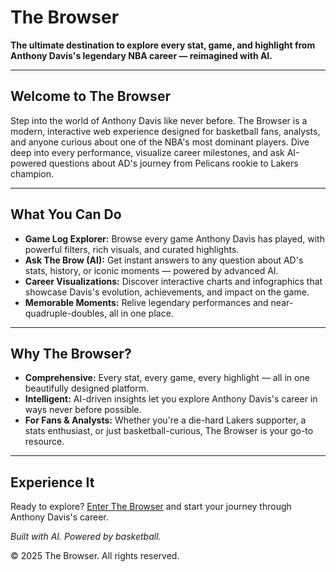 # The Browser

**The ultimate destination to explore every stat, game, and highlight from Anthony Davis's legendary NBA career — reimagined with AI.**

---

## Welcome to The Browser

Step into the world of Anthony Davis like never before. The Browser is a modern, interactive web experience designed for basketball fans, analysts, and anyone curious about one of the NBA's most dominant players. Dive deep into every performance, visualize career milestones, and ask AI-powered questions about AD's journey from Pelicans rookie to Lakers champion.

---

## What You Can Do

- **Game Log Explorer:** Browse every game Anthony Davis has played, with powerful filters, rich visuals, and curated highlights.
- **Ask The Brow (AI):** Get instant answers to any question about AD's stats, history, or iconic moments — powered by advanced AI.
- **Career Visualizations:** Discover interactive charts and infographics that showcase Davis's evolution, achievements, and impact on the game.
- **Memorable Moments:** Relive legendary performances and near-quadruple-doubles, all in one place.

---

## Why The Browser?

- **Comprehensive:** Every stat, every game, every highlight — all in one beautifully designed platform.
- **Intelligent:** AI-driven insights let you explore Anthony Davis's career in ways never before possible.
- **For Fans & Analysts:** Whether you're a die-hard Lakers supporter, a stats enthusiast, or just basketball-curious, The Browser is your go-to resource.

---

## Experience It

Ready to explore? [Enter The Browser](#) and start your journey through Anthony Davis's career.

_Built with AI. Powered by basketball._

© 2025 The Browser. All rights reserved.
